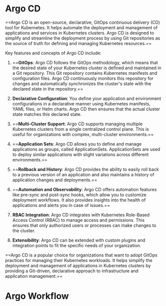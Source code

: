# Argo CD
==Argo CD is an open-source, declarative, GitOps continuous delivery (CD) tool for Kubernetes. It helps automate the deployment and management of applications and services in Kubernetes clusters. Argo CD is designed to simplify and streamline the deployment process by using Git repositories as the source of truth for defining and managing Kubernetes resources.==

Key features and concepts of Argo CD include:

1. ==**GitOps**: Argo CD follows the GitOps methodology, which means that the desired state of your Kubernetes cluster is defined and maintained in a Git repository. This Git repository contains Kubernetes manifests and configuration files. Argo CD continuously monitors this repository for changes and automatically synchronizes the cluster's state with the declared state in the repository.==

2. **Declarative Configuration**: You define your application and environment configurations in a declarative manner using Kubernetes manifests, YAML files, or Helm charts. Argo CD then ensures that the actual cluster state matches this declared state.

3. ==**Multi-Cluster Support**: Argo CD supports managing multiple Kubernetes clusters from a single centralized control plane. This is useful for organizations with complex, multi-cluster environments.==

4. ==**Application Sets**: Argo CD allows you to define and manage applications as groups, called ApplicationSets. ApplicationSets are used to deploy similar applications with slight variations across different environments.==

5. ==**Rollback and History**: Argo CD provides the ability to easily roll back to a previous version of an application and also maintains a history of application changes and deployments.==

6. ==**Automation and Observability**: Argo CD offers automation features like pre-sync and post-sync hooks, which allow you to customize deployment workflows. It also provides insights into the health of applications and alerts you in case of issues.==

7. **RBAC Integration**: Argo CD integrates with Kubernetes Role-Based Access Control (RBAC) to manage access and permissions. This ensures that only authorized users or processes can make changes to the cluster.

8. **Extensibility**: Argo CD can be extended with custom plugins and integration points to fit the specific needs of your organization.

==Argo CD is a popular choice for organizations that want to adopt GitOps practices for managing their Kubernetes workloads. It helps simplify the deployment and management of applications in Kubernetes clusters by providing a Git-driven, declarative approach to infrastructure and application management.==
# Argo Workflow
